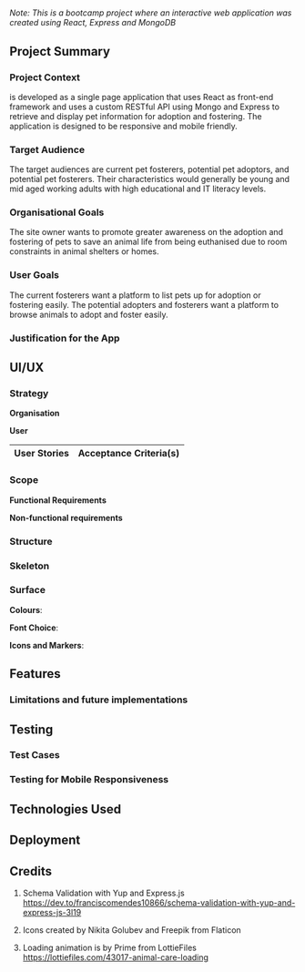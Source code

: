# <Insert Site Name>

*Note: This is a bootcamp project where an interactive web application was created using React, Express and MongoDB*

## Project Summary

### Project Context
<Insert Site Name> is developed as a single page application that uses React as front-end framework and uses a custom RESTful API using Mongo and Express to retrieve and display pet information for adoption and fostering. The application is designed to be responsive and mobile friendly.

### Target Audience
The target audiences are current pet fosterers, potential pet adoptors, and potential pet fosterers. Their characteristics would generally be young and mid aged working adults with high educational and IT literacy levels.

### Organisational Goals
The site owner wants to promote greater awareness on the adoption and fostering of pets to save an animal life from being euthanised due to room constraints in animal shelters or homes.

### User Goals
The current fosterers want a platform to list pets up for adoption or fostering easily. The potential adopters and fosterers want a platform to browse animals to adopt and foster easily.

### Justification for the App


## UI/UX

### Strategy

**Organisation**

**User**

User Stories | Acceptance Criteria(s)
------------ | -------------

### Scope

**Functional Requirements**


**Non-functional requirements**


### Structure


### Skeleton


### Surface
**Colours**: 

**Font Choice**: 

**Icons and Markers**: 

## Features

### Limitations and future implementations


## Testing

### Test Cases

### Testing for Mobile Responsiveness


## Technologies Used


## Deployment


## Credits
1. Schema Validation with Yup and Express.js
https://dev.to/franciscomendes10866/schema-validation-with-yup-and-express-js-3l19

2. Icons created by Nikita Golubev and Freepik from Flaticon

3. Loading animation is by Prime from LottieFiles https://lottiefiles.com/43017-animal-care-loading